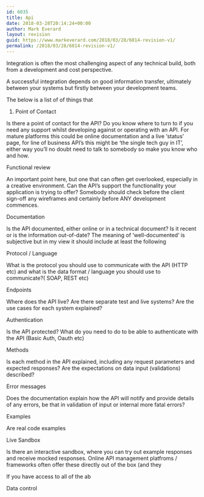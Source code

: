 ```yaml
---
id: 6035
title: Api
date: 2018-03-28T20:14:24+00:00
author: Mark Everard
layout: revision
guid: https://www.markeverard.com/2018/03/28/6014-revision-v1/
permalink: /2018/03/28/6014-revision-v1/
---
```

Integration is often the most challenging aspect of any technical build, both from a development and cost perspective.

A successful integration depends on good information transfer, ultimately between your systems but firstly between your development teams.

The below is a list of of things that

  1. Point of Contact

Is there a point of contact for the API? Do you know where to turn to if you need any support whilst developing against or operating with an API. For mature platforms this could be online documentation and a live &#8216;status&#8217; page, for line of business API&#8217;s this might be &#8216;the single tech guy in IT&#8217;, either way you&#8217;ll no doubt need to talk to somebody so make you know who and how.

Functional review

An important point here, but one that can often get overlooked, especially in a creative environment. Can the API&#8217;s support the functionality your application is trying to offer? Somebody should check before the client sign-off any wireframes and certainly before ANY development commences.

Documentation

Is the API documented, either online or in a technical document? Is it recent or is the information out-of-date? The meaning of &#8216;well-documented&#8217; is subjective but in my view it should include at least the following

Protocol / Language

What is the protocol you should use to communicate with the API (HTTP etc) and what is the data format / language you should use to communicate?( SOAP, REST etc)

Endpoints

Where does the API live? Are there separate test and live systems? Are the use cases for each system explained?

Authentication

Is the API protected? What do you need to do to be able to authenticate with the API (Basic Auth, Oauth etc)

Methods

Is each method in the API explained, including any request parameters and expected responses? Are the expectations on data input (validations) described?

Error messages

Does the documentation explain how the API will notify and provide details of any errors, be that in validation of input or internal more fatal errors?

Examples

Are real code examples

Live Sandbox

Is there an interactive sandbox, where you can try out example responses and receive mocked responses. Online API management platfroms / frameworks often offer these directly out of the box (and they

If you have access to all of the ab

Data control